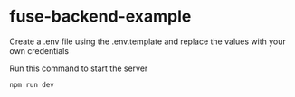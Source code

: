 # fuse-backend-example

Create a .env file using the .env.template and replace the values with your own credentials

Run this command to start the server

```typescript
npm run dev
```

